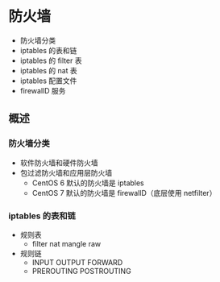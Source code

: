 # 防火墙
* 防火墙分类
* iptables 的表和链
* iptables 的 filter 表
* iptables 的 nat 表
* iptables 配置文件
* firewallD 服务

## 概述
### 防火墙分类
* 软件防火墙和硬件防火墙
* 包过滤防火墙和应用层防火墙
  * CentOS 6 默认的防火墙是 iptables
  * CentOS 7 默认的防火墙是 firewallD（底层使用 netfilter）

### iptables 的表和链
* 规则表
  * filter nat mangle raw
* 规则链
  * INPUT OUTPUT FORWARD
  * PREROUTING POSTROUTING
